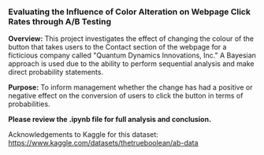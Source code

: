 ### Evaluating the Influence of Color Alteration on Webpage Click Rates through A/B Testing


__Overview:__ This project investigates the effect of changing the colour of the button that takes users to the Contact section of the webpage for a ficticious company called "Quantum Dynamics Innovations, Inc." A Bayesian approach is used due to the ability to perform sequential analysis and make direct probability statements.

__Purpose:__ To inform management whether the change has had a positive or negative effect on the conversion of users to click the button in terms of probabilities.

__Please review the .ipynb file for full analysis and conclusion.__

Acknowledgements to Kaggle for this dataset: https://www.kaggle.com/datasets/thetrueboolean/ab-data
